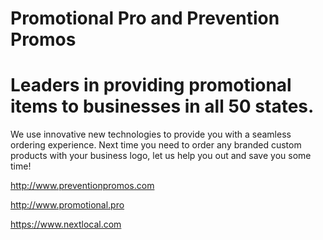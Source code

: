 # Promotional Pro and Prevention Promos
# Leaders in providing promotional items to businesses in all 50 states. 
We use innovative new technologies to provide you with a seamless ordering experience. Next time you need to order any branded custom products with your business logo, let us help you out and save you some time!


http://www.preventionpromos.com

http://www.promotional.pro

https://www.nextlocal.com
